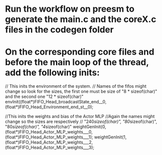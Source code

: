 # Run the workflow on preesm to generate the main.c and the coreX.c files in the codegen folder
# On the corresponding core files and before the main loop of the thread, add the following inits:

// This inits the environment of the system.
// Names of the fifos might change so look for the sizes, the first one must be size of "8 * sizeof(char)" and the second one "12 * sizeof(char)"
envInit((float*)FIFO_Head_broadcastState_end__0, (float*)FIFO_Head_Environment_end_st__0);


//This inits the weights and bias of the Actor MLP 
//Again the names might change so the sizes are respectively
// "240*sizeof(char)", "80*sizeof(char)", "80*sizeof(char)", "4*sizeof(char)"
weightGenInit(0, (float*)FIFO_Head_Actor_MLP_weights___0, (float*)FIFO_Head_Actor_MLP_weights___1);
weightGenInit(1, (float*)FIFO_Head_Actor_MLP_weights___2, (float*)FIFO_Head_Actor_MLP_weights___3);
